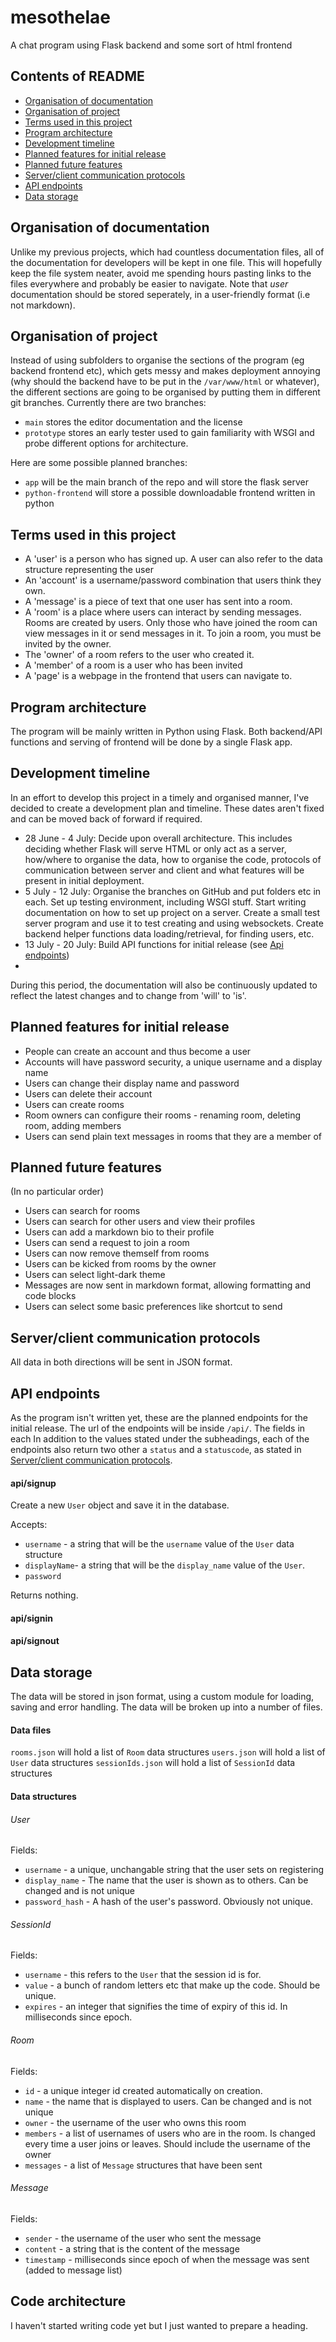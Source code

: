 # mesothelae

A chat program using Flask backend and some sort of html frontend

## Contents of README
- [Organisation of documentation](#organisation-of-documentation)
- [Organisation of project](#organisation-of-project)
- [Terms used in this project](#terms-used-in-this-project)
- [Program architecture](#program-architecture)
- [Development timeline](#development-timeline)
- [Planned features for initial release](#planned-features-for-initial-release)
- [Planned future features](#planned-future-features)
- [Server/client communication protocols](#serverclient-communication-protocols)
- [API endpoints](#api-endpoints)
- [Data storage](#data-storage)

## Organisation of documentation

Unlike my previous projects, which had countless documentation files, all of the documentation for developers will be kept in one file. This will hopefully keep the file system neater, avoid me spending hours pasting links to the files everywhere and probably be easier to navigate. Note that *user* documentation should be stored seperately, in a user-friendly format (i.e not markdown).

## Organisation of project

Instead of using subfolders to organise the sections of the program (eg backend frontend etc), which gets messy and makes deployment annoying (why should the backend have to be put in the `/var/www/html` or whatever), the different sections are going to be organised by putting them in different git branches. Currently there are two branches:
- `main` stores the editor documentation and the license
- `prototype` stores an early tester used to gain familiarity with WSGI and probe different options for architecture.

Here are some possible planned branches:
- `app` will be the main branch of the repo and will store the flask server
- `python-frontend` will store a possible downloadable frontend written in python

## Terms used in this project

- A 'user' is a person who has signed up. A user can also refer to the data structure representing the user
- An 'account' is a username/password combination that users think they own.
- A 'message' is a piece of text that one user has sent into a room.
- A 'room' is a place where users can interact by sending messages. Rooms are created by users. Only those who have joined the room can view messages in it or send messages in it. To join a room, you must be invited by the owner.
- The 'owner' of a room refers to the user who created it.
- A 'member' of a room is a user who has been invited
- A 'page' is a webpage in the frontend that users can navigate to.

## Program architecture

The program will be mainly written in Python using Flask. Both backend/API functions and serving of frontend will be done by a single Flask app.

## Development timeline

In an effort to develop this project in a timely and organised manner, I've decided to create a development plan and timeline. These dates aren't fixed and can be moved back of forward if required.
- 28 June - 4 July: Decide upon overall architecture. This includes deciding whether Flask will serve HTML or only act as a server, how/where to organise the data, how to organise the code, protocols of communication between server and client and what features will be present in initial deployment.
- 5 July - 12 July: Organise the branches on GitHub and put folders etc in each. Set up testing environment, including WSGI stuff. Start writing documentation on how to set up project on a server. Create a small test server program and use it to test creating and using websockets. Create backend helper functions data loading/retrieval, for finding users, etc.
- 13 July - 20 July: Build API functions for initial release (see [Api endpoints](4api-endpoints))
- 

During this period, the documentation will also be continuously updated to reflect the latest changes and to change from 'will' to 'is'.

## Planned features for initial release

- People can create an account and thus become a user
- Accounts will have password security, a unique username and a display name
- Users can change their display name and password
- Users can delete their account
- Users can create rooms
- Room owners can configure their rooms - renaming room, deleting room, adding members
- Users can send plain text messages in rooms that they are a member of

## Planned future features

(In no particular order)
- Users can search for rooms
- Users can search for other users and view their profiles
- Users can add a markdown bio to their profile
- Users can send a request to join a room
- Users can now remove themself from rooms
- Users can be kicked from rooms by the owner
- Users can select light-dark theme
- Messages are now sent in markdown format, allowing formatting and code blocks
- Users can select some basic preferences like shortcut to send

## Server/client communication protocols

All data in both directions will be sent in JSON format.

## API endpoints

As the program isn't written yet, these are the planned endpoints for the initial release. The url of the endpoints will be inside `/api/`. The fields in each In addition to the values stated under the subheadings, each of the endpoints also return two other a `status` and a `statuscode`, as stated in [Server/client communication protocols](#serverclient-communication-protocols).

#### api/signup
Create a new `User` object and save it in the database.

Accepts:
- `username` - a string that will be the `username` value of the `User` data structure
- `displayName`- a string that will be the `display_name` value of the `User`.
- `password`

Returns nothing.

#### api/signin

#### api/signout

## Data storage

The data will be stored in json format, using a custom module for loading, saving and error handling. The data will be broken up into a number of files.

#### Data files

`rooms.json` will hold a list of `Room` data structures
`users.json` will hold a list of `User` data structures
`sessionIds.json` will hold a list of `SessionId` data structures

#### Data structures

###### User

Fields:
- `username` - a unique, unchangable string that the user sets on registering
- `display_name` - The name that the user is shown as to others. Can be changed and is not unique
- `password_hash` - A hash of the user's password. Obviously not unique.

###### SessionId

Fields:
- `username` - this refers to the `User` that the session id is for.
- `value` - a bunch of random letters etc that make up the code. Should be unique.
- `expires` - an integer that signifies the time of expiry of this id. In milliseconds since epoch.

###### Room

Fields:
- `id` - a unique integer id created automatically on creation.
- `name` - the name that is displayed to users. Can be changed and is not unique
- `owner` - the username of the user who owns this room
- `members` - a list of usernames of users who are in the room. Is changed every time a user joins or leaves. Should include the username of the owner
- `messages` - a list of `Message` structures that have been sent

###### Message

Fields:
- `sender` - the username of the user who sent the message
- `content` - a string that is the content of the message
- `timestamp` - milliseconds since epoch of when the message was sent (added to message list)

## Code architecture

I haven't started writing code yet but I just wanted to prepare a heading.